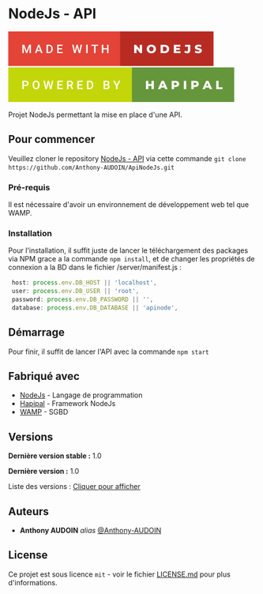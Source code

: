 # NodeJs - API 

![forthebadge](READMEDATA/made-with-nodejs.svg) ![forthebadge](READMEDATA/powered-by-hapipal.svg)

Projet NodeJs permettant la mise en place d'une API.

## Pour commencer

Veuillez cloner le repository [NodeJs - API](https://github.com/Anthony-AUDOIN/ApiNodeJs) via cette commande ```git clone https://github.com/Anthony-AUDOIN/ApiNodeJs.git```

### Pré-requis

Il est nécessaire d'avoir un environnement de développement web tel que WAMP.

### Installation

Pour l'installation, il suffit juste de lancer le téléchargement des packages via NPM grace a la commande 
```npm install```,
et de changer les propriétés de connexion a la BD dans le fichier /server/manifest.js : 
```js
 host: process.env.DB_HOST || 'localhost',
 user: process.env.DB_USER || 'root',
 password: process.env.DB_PASSWORD || '',
 database: process.env.DB_DATABASE || 'apinode',
```
## Démarrage

Pour finir, il suffit de lancer l'API avec la commande  ```npm start``` 

## Fabriqué avec

* [NodeJs](https://nodejs.org/) - Langage de programmation
* [Hapipal](https://hapipal.com/) - Framework NodeJs 
* [WAMP](https://www.wampserver.com/) - SGBD

## Versions
**Dernière version stable :** 1.0

**Dernière version :** 1.0

Liste des versions : [Cliquer pour afficher](https://github.com/Anthony-AUDOIN/PTLP/tags)

## Auteurs
* **Anthony AUDOIN** _alias_ [@Anthony-AUDOIN](https://github.com/Anthony-AUDOIN)

## License

Ce projet est sous licence ``mit`` - voir le fichier [LICENSE.md](LICENSE) pour plus d'informations.


